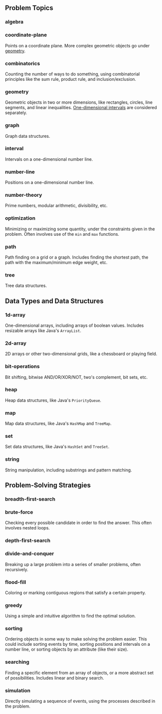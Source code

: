## Problem Topics

### algebra

### coordinate-plane

Points on a coordinate plane. More complex geometric objects go under [geometry](#geometry).

### combinatorics

Counting the number of ways to do something, using combinatorial principles like the sum rule, product rule, and inclusion/exclusion.

### geometry

Geometric objects in two or more dimensions, like rectangles, circles, line segments, and linear inequalities. [One-dimensional intervals](#interval) are considered separately.

### graph

Graph data structures.

### interval

Intervals on a one-dimensional number line.

### number-line

Positions on a one-dimensional number line.

### number-theory

Prime numbers, modular arithmetic, divisibility, etc.

### optimization

Minimizing or maximizing some quantity, under the constraints given in the problem. Often involves use of the `min` and `max` functions.

### path

Path finding on a grid or a graph. Includes finding the shortest path, the path with the maximum/minimum edge weight, etc.

### tree

Tree data structures.

## Data Types and Data Structures

### 1d-array

One-dimensional arrays, including arrays of boolean values. Includes resizable arrays like Java's `ArrayList`.

### 2d-array

2D arrays or other two-dimensional grids, like a chessboard or playing field.

### bit-operations

Bit shifting, bitwise AND/OR/XOR/NOT, two's complement, bit sets, etc.

### heap

Heap data structures, like Java's `PriorityQueue`.

### map

Map data structures, like Java's `HashMap` and `TreeMap`.

### set

Set data structures, like Java's `HashSet` and `TreeSet`.

### string

String manipulation, including substrings and pattern matching.

## Problem-Solving Strategies

### breadth-first-search

### brute-force

Checking every possible candidate in order to find the answer. This often involves nested loops.

### depth-first-search

### divide-and-conquer

Breaking up a large problem into a series of smaller problems, often recursively.

### flood-fill

Coloring or marking contiguous regions that satisfy a certain property.

### greedy

Using a simple and intuitive algorithm to find the optimal solution.

### sorting

Ordering objects in some way to make solving the problem easier. This could include sorting events by time, sorting positions and intervals on a number line, or sorting objects by an attribute (like their size).

### searching

Finding a specific element from an array of objects, or a more abstract set of possibilities. Includes linear and binary search.

### simulation

Directly simulating a sequence of events, using the processes described in the problem.
